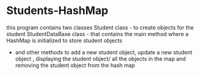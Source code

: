# Students-HashMap

this program contains two classes
Student class - to create objects for the student 
StudentDataBase class - that contains the main method where a HashMap is initialized to store student objects 
- and other methods to add a new student object, update a new student object , displaying the student object/ all the objects
in the map and removing the student object from the hash map
